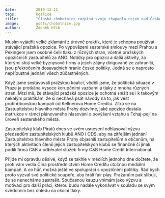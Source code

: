```yaml
---
date:         2019-12-11
tags:         koalice
title:        "Čínská chobotnice rozpíná svoje chapadla nejen nad Českem ale i nad Prahou "
image: 	      posts/chobotnice.jpg
author:       Zdeněk Hřib
---
```


Musím vyjádřit velké zklamání z úrovně praktik, které je schopna používat stávající pražská opozice. Po vypovězení sesterské smlouvy mezi Prahou a Pekingem jsem osobně čelil tlaku z různých stran, včetně pražských opozičních zastupitelů za ANO. Notičky pro opozici a další aktivity, za kterými stojí velké byznysové firmy a jejich zájmy dirigované ze zahraničí, jsou překročením dosavadních hranic české politiky. Jedná se o naprosto nepřípustné jednání všech zúčastněných.

Když jsme sestavovali pražskou koalici, věděli jsme, že politická situace v Praze je protkána vysoce korupčními vazbami a tlaky z mnoha různých stran. Mrzí mě, že stávající pražská opozice je ochotná snížit se i k takovým nekalým praktikám, že si nechává psát návody na to, jak vést protihřibovskou kampaň od Kellnerova Home Creditu. Zítra se na Zastupitelstvu hlavního města Prahy dozvíme, jaké opozice dostala instrukce v rámci plánovaného hlasování o povýšení vztahu s Tchaj-pejí na úroveň sesterského města.

Zastupitelský klub Pirátů dnes ve svém usnesení odhlasoval výzvu předsedům zastupitelských klubů ANO i ODS, aby na zítřejším jednání Zastupitelstva hlavního města Prahy objasnili zastupitelům a občanům, na kterých aktivitách členů jejich zastupitelských klubů se finančně či jinak podílí firma C&B a odběratel služeb firmy C&B Home Credit International.  

Přijde mi opravdu děsivé, když se takhle v médiích jednoho dne dočtete, že proti vám vedla Čína prostřednictvím Home Creditu útočnou mediální kampaň. A co hůř, možná ještě ve spolupráci s opozičními politiky. Rád bych proto vyzval své politické soupeře, aby hráli fair play. Pražanům pak slibuji, že se nenecháme zastrašit. Současnou kauzu vnímám jako výzvu a motivaci pro další práci, kterou budu nadále vykonávat v souladu se svým svědomím bez ohledu na okolní tlaky.

